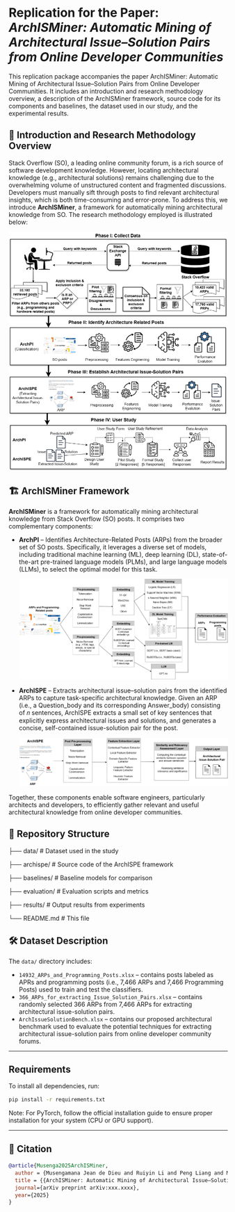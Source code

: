 # Replication for the Paper: *ArchISMiner: Automatic Mining of Architectural Issue–Solution Pairs from Online Developer Communities*

This replication package accompanies the paper ArchISMiner: Automatic Mining of Architectural Issue–Solution Pairs from Online Developer Communities.
It includes an introduction and research methodology overview, a description of the ArchISMiner framework, source code for its components and baselines, the dataset used in our study, and the experimental results.

## 🚨 Introduction and Research Methodology Overview

Stack Overflow (SO), a leading online community forum, is a rich source of software development knowledge. 
However, locating architectural knowledge (e.g., architectural solutions) remains challenging due to the overwhelming volume of unstructured content and fragmented discussions.
Developers must manually sift through posts to find relevant architectural insights, which is both time-consuming and error-prone. To address this, we introduce **ArchISMiner**, a framework for automatically mining architectural knowledge from SO. 
The research methodology employed is illustrated below:

![Overview of Research Methodology](images/OverviewOftheReseachMethod.png)

## 🏗️ ArchISMiner Framework

**ArchISMiner** is a framework for automatically mining architectural knowledge from Stack Overflow (SO) posts. It comprises two complementary components:

- **ArchPI** – Identifies Architecture-Related Posts (ARPs) from the broader set of SO posts. Specifically, it leverages a diverse set of models, including traditional machine learning (ML), deep learning (DL), state-of-the-art pre-trained language models (PLMs), and large language models (LLMs), to select the optimal model for this task.

  ![ARPs Identification Component](images/ARPs_Indetification_Component.png)

- **ArchISPE** – Extracts architectural issue–solution pairs from the identified ARPs to capture task-specific architectural knowledge. Given an ARP (i.e., a Question_body and its corresponding Answer_body) consisting of 𝑛 sentences, ArchISPE extracts a small set of key sentences that explicitly express architectural issues and solutions, and generates a concise, self-contained issue-solution pair for the post.

  ![ArchISPE Component](images/ArchISPE_Component.png)

Together, these components enable software engineers, particularly architects and developers, to efficiently gather relevant and useful architectural knowledge from online developer communities.

## 📁 Repository Structure

├── data/ # Dataset used in the study

├── archispe/ # Source code of the ArchISPE framework

├── baselines/ # Baseline models for comparison

├── evaluation/ # Evaluation scripts and metrics

├── results/ # Output results from experiments

└── README.md # This file


## 🛠️ Dataset Description

The `data/` directory includes:
- `14932_ARPs_and_Programming_Posts.xlsx` – contains posts labeled as APRs and programming posts (i.e., 7,466 ARPs and 7,466 Programming Posts) used to train and test the classifiers. 
- `366_ARPs_for_extracting_Issue_Solution_Pairs.xlsx` – contains randomly selected 366 ARPs from 7,466 ARPs for extracting architectural issue-solution pairs.
- `ArchIssueSolutionBench.xlsx` – contains our proposed architectural benchmark used to evaluate the potential techniques for extracting architectural issue-solution pairs from online developer community forums. 

---
## Requirements

To install all dependencies, run:

```bash
pip install -r requirements.txt
```
Note: For PyTorch, follow the official installation guide to ensure proper installation for your system (CPU or GPU support).


---
## 📝 Citation

```bibtex
@article{Musenga2025ArchISMiner,
  author = {Musengamana Jean de Dieu and Ruiyin Li and Peng Liang and Mojtaba Shahin and Muhammad Waseem and Zengyang Li and Bangchao Wang and Arif Ali Khan and Mst Shamima Aktar},
  title = {{ArchISMiner: Automatic Mining of Architectural Issue–Solution Pairs from Online Developer Communities}},
  journal={arXiv preprint arXiv:xxx.xxxx},
  year={2025}
}
```
